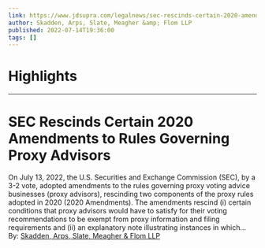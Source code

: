 ```yaml
---
link: https://www.jdsupra.com/legalnews/sec-rescinds-certain-2020-amendments-to-9477370/
author: Skadden, Arps, Slate, Meagher &amp; Flom LLP
published: 2022-07-14T19:36:00
tags: []
---
```

# Highlights


---
# SEC Rescinds Certain 2020 Amendments to Rules Governing Proxy Advisors
On July 13, 2022, the U.S. Securities and Exchange Commission (SEC), by a 3-2 vote, adopted amendments to the rules governing proxy voting advice businesses (proxy advisors), rescinding two components of the proxy rules adopted in 2020 (2020 Amendments). The amendments rescind (i) certain conditions that proxy advisors would have to satisfy for their voting recommendations to be exempt from proxy information and filing requirements and (ii) an explanatory note illustrating instances in which...  
By: [Skadden, Arps, Slate, Meagher & Flom LLP](https://www.jdsupra.com/profile/skadden_arps_slate_meagher_flom/)